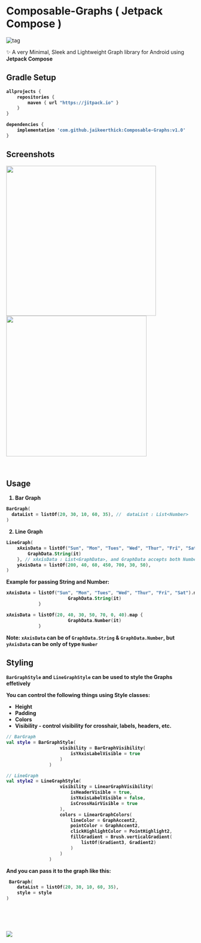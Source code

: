 # Composable-Graphs ( Jetpack Compose )
![tag](https://img.shields.io/github/license/jaikeerthick/Composable-Graphs)

✨ A very Minimal, Sleek and Lightweight Graph library for Android using <b>Jetpack Compose<b/>
    
## Gradle Setup

```gradle
allprojects {
    repositories {
        maven { url "https://jitpack.io" }
    }
}

dependencies {
    implementation 'com.github.jaikeerthick:Composable-Graphs:v1.0'
}
```

## Screenshots

<p>
<img width="400px" src="https://raw.githubusercontent.com/jaikeerthick/Composable-Graphs/master/screenshot_1.png" />
<img width="375px" src="https://raw.githubusercontent.com/jaikeerthick/Composable-Graphs/master/screenshot_2.png" />
<p/>
<br/>


## Usage
    
1. Bar Graph

```kotlin
BarGraph(
  dataList = listOf(20, 30, 10, 60, 35), //  dataList : List<Number>
)
```
    
2. Line Graph

```kotlin
LineGraph(
    xAxisData = listOf("Sun", "Mon", "Tues", "Wed", "Thur", "Fri", "Sat").map {
        GraphData.String(it)
    }, // xAxisData : List<GraphData>, and GraphData accepts both Number and String types
    yAxisData = listOf(200, 40, 60, 450, 700, 30, 50),
)
```
    
Example for passing String and Number:
    
```kotlin
xAxisData = listOf("Sun", "Mon", "Tues", "Wed", "Thur", "Fri", "Sat").map {
                       GraphData.String(it)
            }

xAxisData = listOf(20, 40, 30, 50, 70, 0, 40).map {
                       GraphData.Number(it)
            }
``` 
    
<b>Note:<b/> ```xAxisData``` can be of ```GraphData.String``` & ```GraphData.Number```, but ```yAxisData``` can be only of type ```Number```

## Styling
    
```BarGraphStyle``` and ```LineGraphStyle``` can be used to style the Graphs effetively

You can control the following things using Style classes:

- Height
- Padding
- Colors
- Visibility - control visibility for crosshair, labels, headers, etc.
    
``` kotlin
// BarGraph
val style = BarGraphStyle(
                    visibility = BarGraphVisibility(
                        isYAxisLabelVisible = true
                    )
                )

// LineGraph
val style2 = LineGraphStyle(
                    visibility = LinearGraphVisibility(
                        isHeaderVisible = true,
                        isYAxisLabelVisible = false,
                        isCrossHairVisible = true
                    ),
                    colors = LinearGraphColors(
                        lineColor = GraphAccent2,
                        pointColor = GraphAccent2,
                        clickHighlightColor = PointHighlight2,
                        fillGradient = Brush.verticalGradient(
                            listOf(Gradient3, Gradient2)
                        )
                    )
                )
````
And you can pass it to the graph like this:
````kotlin
 BarGraph(
    dataList = listOf(20, 30, 10, 60, 35),
    style = style
)   
````

<br/>
<br/>
<br/>

![](https://forthebadge.com/images/badges/built-with-love.svg)
